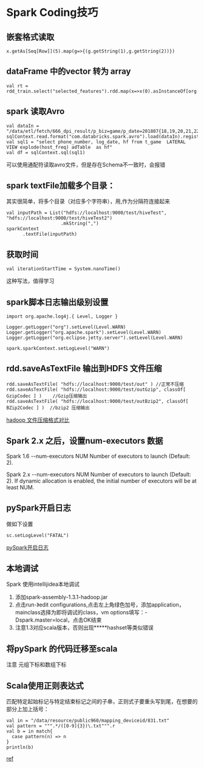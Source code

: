 # Spark Coding技巧

## 嵌套格式读取

```
x.getAs[Seq[Row]](5).map(g=>{(g.getString(1),g.getString(2))})
```

## dataFrame 中的vector 转为 array

```
val rt = rdd_train.select("selected_features").rdd.map(x=>x(0).asInstanceOf[org.apache.spark.mllib.linalg.DenseVector])
```

## spark 读取Avro

```
val dataIn = "/data/etl/fetch/666_dpi_result/p_biz=game/p_date=201807{18,19,20,21,22,23,24}/*844*.avro"
sqlContext.read.format("com.databricks.spark.avro").load(dataIn).registerTempTable("t_game")
val sql1 = "select phone_number, log_date, hf from t_game  LATERAL VIEW explode(host_freq) adTable  as hf"
val df = sqlContext.sql(sql1)
```

可以使用通配符读取avro文件，但是存在Schema不一致时，会报错

## spark textFile加载多个目录：

其实很简单，将多个目录（对应多个字符串），用,作为分隔符连接起来

```
val inputPath = List("hdfs://localhost:9000/test/hiveTest", "hdfs://localhost:9000/test/hiveTest2")
                    .mkString(",")
sparkContext
      .textFile(inputPath)
```

## 获取时间

```
val iterationStartTime = System.nanoTime()
```

这种写法，值得学习

## spark脚本日志输出级别设置

```
import org.apache.log4j.{ Level, Logger }

Logger.getLogger("org").setLevel(Level.WARN)
Logger.getLogger("org.apache.spark").setLevel(Level.WARN)
Logger.getLogger("org.eclipse.jetty.server").setLevel(Level.WARN)

spark.sparkContext.setLogLevel("WARN")
```

## rdd.saveAsTextFile 输出到HDFS 文件压缩

```
rdd.saveAsTextFile( "hdfs://localhost:9000/test/out" ) //正常不压缩
rdd.saveAsTextFile( "hdfs://localhost:9000/test/outGzip", classOf[ GzipCodec ] )    //Gzip压缩输出
rdd.saveAsTextFile( "hdfs://localhost:9000/test/outBzip2", classOf[ BZip2Codec ] )  //bzip2 压缩输出
```

[hadoop 文件压缩格式对比](http://www.echojb.com/web-application-server/2017/07/10/449381.html)

## Spark 2.x 之后，设置num-executors 数据

Spark 1.6 --num-executors NUM Number of executors to launch (Default: 2).

Spark 2.x --num-executors NUM Number of executors to launch (Default: 2). If dynamic allocation is enabled, the initial number of executors will be at least NUM.

## pySpark开启日志

做如下设置

```
sc.setLogLevel("FATAL")
```

[pySpark开启日志](https://stackoverflow.com/questions/25193488/how-to-turn-off-info-logging-in-spark)

## 本地调试

Spark 使用intellijidea本地调试

1. 添加spark-assembly-1.3.1-hadoop.jar
2. 点击run-》edit configurations,点击左上角绿色加号，添加application，mainclass选择为即将调试的class，vm options填写：-Dspark.master=local，点击OK结束
3. 注意1.3对应scala版本，否则出现\*\*\*\*\*hashset等类似错误

## 将pySpark 的代码迁移至scala

注意 元组下标和数组下标

## Scala使用正则表达式

匹配特定起始标记与特定结束标记之间的子串，正则式子要重头写到尾，在想要的部分上加上括号：

```
val in = "/data/resource/public960/mapping_deviceid/831.txt"
val pattern = """.*/([0-9]{3})\.txt""".r
val b = in match{
  case pattern(n) => n
}
println(b)
```

[ref](http://blog.csdn.net/o1101574955/article/details/52551110)
